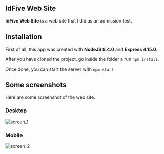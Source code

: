 ## IdFive Web Site ##
**IdFive Web Site** is a web site that I did as an admission test.

## Installation ##

First of all, this app was created with **NodeJS 8.4.0** and **Express 4.15.0**.

After you have cloned the project, go inside the folder a run `npm install`.

Once done, you can start the server with `npm start`

## Some screenshots ##

Here are some screenshot of the web site.

### Desktop ###

![screen_1](https://github.com/ftovaro/idfive_website/blob/master/screenshots/screen_desktop.png)

### Mobile ###

![screen_2](https://github.com/ftovaro/idfive_website/blob/master/screenshots/screen_mobile.png)
